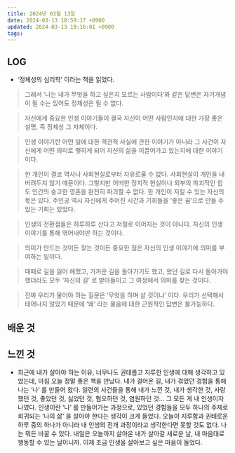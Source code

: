 ```yaml
---
title: 2024년 03월 13일
date: 2024-03-13 18:59:17 +0900
updated: 2024-03-13 19:16:01 +0900
tags: 
---
```


## LOG

- ‘정체성의 심리학’ 이라는 책을 읽었다.

> 그래서 ‘나는 내가 무엇을 하고 싶은지 모르는 사람이다’와 같은 답변은 자기개념이 될 수는 있어도 정체성은 될 수 없다.

> 자신에게 중요한 인생 이야기들이 결국 자신이 어떤 사람인지에 대한 가장 좋은 설명, 즉 정체성 그 자체이다.

> 인생 이야기란 어떤 일에 대한 객관적 사실에 관한 이야기가 아니라 그 사건이 자신에게 어떤 의미로 맺히게 되어 자신의 삶을 이끌어가고 있는지에 대한 이야기이다.

> 한 개인이 결코 역사나 사회현실로부터 자유로울 수 없다. 사회현실이 개인을 내버려두지 않기 때문이다. 그렇지만 어떠한 정치적 현실이나 외부의 파괴적인 힘도 인간의 숭고한 영혼을 완전히 파괴할 수 없다. 한 개인이 지킬 수 있는 자신의 몫은 있다. 주인공 역시 자신에게 주어진 시간과 기회들을 ‘좋은 꿈’으로 만들 수 있는 기회는 있었다.

> 인생의 전환점들은 하루하루 산다고 저절로 이어지는 것이 아니다. 자신의 인생 이야기를 통해 엮어내야만 하는 것이다.

> 의미가 만드는 것이든 찾는 것이든 중요한 점은 자신의 인생 이야기에 의미를 부여하는 일이다.

> 때때로 길을 잃어 헤맸고, 가까운 길을 돌아가기도 했고, 왔던 길로 다시 돌아가야 했더라도 모두 ‘자신의 길’ 로 받아들이고 그 여정에서 의미를 찾는 것이다.

> 진짜 우리가 물어야 하는 질문은 ‘무엇을 하며 살 것이냐’ 이다. 우리가 선택해서 태어나지 않았기 때문에 ‘왜’ 라는 물음에 대한 근원적인 답변은 불가능하다. 

## 배운 것

## 느낀 것

- 최근에 내가 살아야 하는 이유, 너무나도 권태롭고 지루한 인생에 대해 생각하고 있었는데, 마침 오늘 정말 좋은 책을 만났다. 내가 걸어온 길, 내가 겪었던 경험을 통해 나는 ‘나’ 를 만들어 왔다. 일련의 사건들을 통해 내가 느낀 것, 내가 생각한 것, 사랑했던 것, 좋았던 것, 싫었던 것, 혐오하던 것, 염원하던 것… 그 모든 게 내 인생이자 나였다. 인생이란 ‘나’ 를 만들어가는 과정으로, 있었던 경험들을 모두 하나의 주제로 회귀되는 ‘나의 삶’ 을 살아야 한다는 생각이 크게 들었다. 오늘이 지루함과 권태로운 하루 중의 하나가 아니라 내 인생의 전개 과정이라고 생각한다면 못할 것도 없다. 나는 뭐든 바꿀 수 있다. 내일은 오늘까지 살아온 내가 살아갈 새로운 날, 내 마음대로 행동할 수 있는 날이니까. 이제 조금 인생을 살아보고 싶은 마음이 들었다.